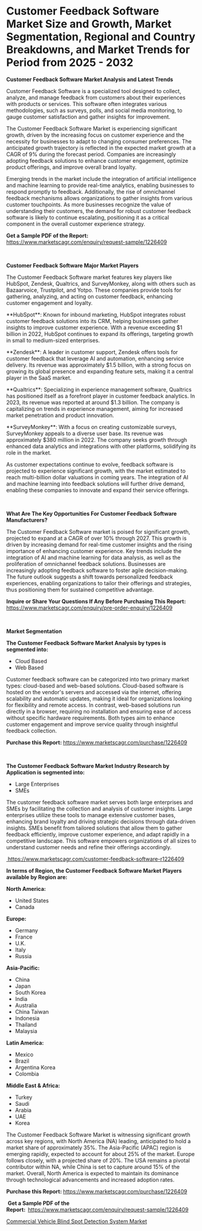 <p><h1>Customer Feedback Software Market Size and Growth, Market Segmentation, Regional and Country Breakdowns, and Market Trends for Period from 2025 -  2032</h1></p><p><strong>Customer Feedback Software Market Analysis and Latest Trends</strong></p>
<p><p>Customer Feedback Software is a specialized tool designed to collect, analyze, and manage feedback from customers about their experiences with products or services. This software often integrates various methodologies, such as surveys, polls, and social media monitoring, to gauge customer satisfaction and gather insights for improvement. </p><p>The Customer Feedback Software Market is experiencing significant growth, driven by the increasing focus on customer experience and the necessity for businesses to adapt to changing consumer preferences. The anticipated growth trajectory is reflected in the expected market growth at a CAGR of 9% during the forecast period. Companies are increasingly adopting feedback solutions to enhance customer engagement, optimize product offerings, and improve overall brand loyalty. </p><p>Emerging trends in the market include the integration of artificial intelligence and machine learning to provide real-time analytics, enabling businesses to respond promptly to feedback. Additionally, the rise of omnichannel feedback mechanisms allows organizations to gather insights from various customer touchpoints. As more businesses recognize the value of understanding their customers, the demand for robust customer feedback software is likely to continue escalating, positioning it as a critical component in the overall customer experience strategy.</p></p>
<p><strong>Get a Sample PDF of the Report:&nbsp;</strong> <a href="https://www.marketscagr.com/enquiry/request-sample/1226409?utm_campaign=2942&utm_medium=2&utm_source=Github&utm_content=ia&utm_term=09032025&utm_id=customer-feedback-software">https://www.marketscagr.com/enquiry/request-sample/1226409</a></p>
<p>&nbsp;</p>
<p><strong>Customer Feedback Software Major Market Players</strong></p>
<p><p>The Customer Feedback Software market features key players like HubSpot, Zendesk, Qualtrics, and SurveyMonkey, along with others such as Bazaarvoice, Trustpilot, and Yotpo. These companies provide tools for gathering, analyzing, and acting on customer feedback, enhancing customer engagement and loyalty.</p><p>**HubSpot**: Known for inbound marketing, HubSpot integrates robust customer feedback solutions into its CRM, helping businesses gather insights to improve customer experience. With a revenue exceeding $1 billion in 2022, HubSpot continues to expand its offerings, targeting growth in small to medium-sized enterprises.</p><p>**Zendesk**: A leader in customer support, Zendesk offers tools for customer feedback that leverage AI and automation, enhancing service delivery. Its revenue was approximately $1.5 billion, with a strong focus on growing its global presence and expanding feature sets, making it a central player in the SaaS market.</p><p>**Qualtrics**: Specializing in experience management software, Qualtrics has positioned itself as a forefront player in customer feedback analytics. In 2023, its revenue was reported at around $1.3 billion. The company is capitalizing on trends in experience management, aiming for increased market penetration and product innovation.</p><p>**SurveyMonkey**: With a focus on creating customizable surveys, SurveyMonkey appeals to a diverse user base. Its revenue was approximately $380 million in 2022. The company seeks growth through enhanced data analytics and integrations with other platforms, solidifying its role in the market.</p><p>As customer expectations continue to evolve, feedback software is projected to experience significant growth, with the market estimated to reach multi-billion dollar valuations in coming years. The integration of AI and machine learning into feedback solutions will further drive demand, enabling these companies to innovate and expand their service offerings.</p></p>
<p>&nbsp;</p>
<p><strong>What Are The Key Opportunities For Customer Feedback Software Manufacturers?</strong></p>
<p><p>The Customer Feedback Software market is poised for significant growth, projected to expand at a CAGR of over 10% through 2027. This growth is driven by increasing demand for real-time customer insights and the rising importance of enhancing customer experience. Key trends include the integration of AI and machine learning for data analysis, as well as the proliferation of omnichannel feedback solutions. Businesses are increasingly adopting feedback software to foster agile decision-making. The future outlook suggests a shift towards personalized feedback experiences, enabling organizations to tailor their offerings and strategies, thus positioning them for sustained competitive advantage.</p></p>
<p><strong>Inquire or Share Your Questions If Any Before Purchasing This Report:</strong> <a href="https://www.marketscagr.com/enquiry/pre-order-enquiry/1226409?utm_campaign=2942&utm_medium=2&utm_source=Github&utm_content=ia&utm_term=09032025&utm_id=customer-feedback-software">https://www.marketscagr.com/enquiry/pre-order-enquiry/1226409</a></p>
<p>&nbsp;</p>
<p><strong>Market Segmentation</strong></p>
<p><strong>The Customer Feedback Software Market Analysis by types is segmented into:</strong></p>
<p><ul><li>Cloud Based</li><li>Web Based</li></ul></p>
<p><p>Customer feedback software can be categorized into two primary market types: cloud-based and web-based solutions. Cloud-based software is hosted on the vendor's servers and accessed via the internet, offering scalability and automatic updates, making it ideal for organizations looking for flexibility and remote access. In contrast, web-based solutions run directly in a browser, requiring no installation and ensuring ease of access without specific hardware requirements. Both types aim to enhance customer engagement and improve service quality through insightful feedback collection.</p></p>
<p><strong>Purchase this Report:&nbsp;</strong><a href="https://www.marketscagr.com/purchase/1226409?utm_campaign=2942&utm_medium=2&utm_source=Github&utm_content=ia&utm_term=09032025&utm_id=customer-feedback-software">https://www.marketscagr.com/purchase/1226409</a></p>
<p>&nbsp;</p>
<p><strong>The Customer Feedback Software Market Industry Research by Application is segmented into:</strong></p>
<p><ul><li>Large Enterprises</li><li>SMEs</li></ul></p>
<p><p>The customer feedback software market serves both large enterprises and SMEs by facilitating the collection and analysis of customer insights. Large enterprises utilize these tools to manage extensive customer bases, enhancing brand loyalty and driving strategic decisions through data-driven insights. SMEs benefit from tailored solutions that allow them to gather feedback efficiently, improve customer experience, and adapt rapidly in a competitive landscape. This software empowers organizations of all sizes to understand customer needs and refine their offerings accordingly.</p></p>
<p><a href="https://www.marketscagr.com/customer-feedback-software-r1226409?utm_campaign=2942&utm_medium=2&utm_source=Github&utm_content=ia&utm_term=09032025&utm_id=customer-feedback-software">&nbsp;https://www.marketscagr.com/customer-feedback-software-r1226409</a></p>
<p><strong>In terms of Region, the Customer Feedback Software Market Players available by Region are:</strong></p>
<p>
    <p> <strong> North America: </strong>
        <ul>
            <li>United States</li>
            <li>Canada</li>
        </ul>
        </p> 
    <p> <strong> Europe: </strong>
        <ul>
            <li>Germany</li>
            <li>France</li>
            <li>U.K.</li>
            <li>Italy</li>
            <li>Russia</li>
        </ul>
        </p> 
    <p> <strong> Asia-Pacific: </strong>
        <ul>
            <li>China</li>
            <li>Japan</li>
            <li>South Korea</li>
            <li>India</li>
            <li>Australia</li>
            <li>China Taiwan</li>
            <li>Indonesia</li>
            <li>Thailand</li>
            <li>Malaysia</li>
        </ul>
        </p> 
    <p> <strong> Latin America: </strong>
        <ul>
            <li>Mexico</li>
            <li>Brazil</li>
            <li>Argentina Korea</li>
            <li>Colombia</li>
        </ul>
        </p> 
    <p> <strong> Middle East & Africa: </strong>
        <ul>
            <li>Turkey</li>
            <li>Saudi</li>
            <li>Arabia</li>
            <li>UAE</li>
            <li>Korea</li>
        </ul>
    </p>
    </p>
<p><p>The Customer Feedback Software Market is witnessing significant growth across key regions, with North America (NA) leading, anticipated to hold a market share of approximately 35%. The Asia-Pacific (APAC) region is emerging rapidly, expected to account for about 25% of the market. Europe follows closely, with a projected share of 20%. The USA remains a pivotal contributor within NA, while China is set to capture around 15% of the market. Overall, North America is expected to maintain its dominance through technological advancements and increased adoption rates.</p></p>
<p><strong>Purchase this Report: </strong><a href="https://www.marketscagr.com/purchase/1226409?utm_campaign=2942&utm_medium=2&utm_source=Github&utm_content=ia&utm_term=09032025&utm_id=customer-feedback-software">https://www.marketscagr.com/purchase/1226409</a></p>
<p>&nbsp;<strong>Get a Sample PDF of the Report:&nbsp;&nbsp;</strong><a href="https://www.marketscagr.com/enquiry/request-sample/1226409?utm_campaign=2942&utm_medium=2&utm_source=Github&utm_content=ia&utm_term=09032025&utm_id=customer-feedback-software">https://www.marketscagr.com/enquiry/request-sample/1226409</a></p>
<p><strong></strong></p>
<p><p><a href="https://github.com/chkrselia/Market-Research-Report-List-1/blob/main/commercial-vehicle-blind-spot-detection-system-market.md?utm_campaign=2942&utm_medium=2&utm_source=Github&utm_content=ia&utm_term=09032025&utm_id=customer-feedback-software">Commercial Vehicle Blind Spot Detection System Market</a></p></p>